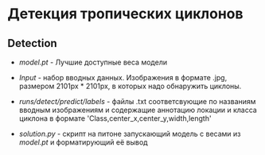 # Детекция тропических циклонов
## Detection
- *model.pt* - Лучшие доступные веса модели

- *Input* - набор вводных данных. Изображения в формате .jpg, размером 2101px * 2101px, в которых надо обнаружить циклоны.

- *runs/detect/predict/labels* - файлы .txt соответсвующие по названиям вводным изображениям и содержащие аннотацию локации и класса циклона в формате 'Class,center_x,center_y,width,length'

- *solution.py* - скрипт на питоне запускающий модель с весами из *model.pt* и форматирующий её вывод
